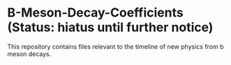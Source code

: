 # B-Meson-Decay-Coefficients (Status: hiatus until further notice)
This repository contains files relevant to the timeline of new physics from b meson decays.
